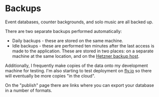 # Backups

Event databases, counter backgrounds, and solo music are all backed up.

There are two separate backups performed automatically:

  * Daily backups - these are stored on the same machine.
  * Idle backups - these are performed ten minutes after the last access is made
    to the application.  These are stored in two places: on a separate machine at the
    same location, and on the [Hetzner backup host](./Hosting.md).

Additionally, I frequently make copies of the data onto my development machine
for testing.  I'm also starting to test deployment on [fly.io](https://fly.io/)
so there will eventually be more copies "in the cloud".

On the "publish" page there are links where you can export your database in
a number of formats.
